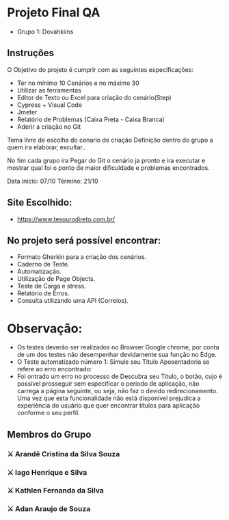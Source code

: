 # Projeto Final QA
  - Grupo 1: Dovahkiins

## Instruções

O Objetivo do projeto é cumprir com as seguintes especificações:

 - Ter no mínimo 10 Cenários e no máximo 30
 - Utilizar as ferramentas 
 - Editor de Texto ou Excel para criação do cenário(Step)
 - Cypress + Visual Code
 - Jmeter
 - Relatório de Problemas (Caixa Preta - Caixa Branca)
 - Aderir a criação no Git

Tema livre de escolha do cenario de criação 
Definição dentro do grupo a quem ira elaborar, excultar..

No fim cada grupo ira Pegar do Git o cenário ja pronto e ira
executar e mostrar qual foi o ponto de maior dificuldade e problemas encontrados.


Data inicio: 07/10  Término: 21/10 

## Site Escolhido:
- https://www.tesourodireto.com.br/

## No projeto será possível encontrar:

 - Formato Gherkin para a criação dos cenários.
 - Caderno de Teste.
 - Automatização.
 - Utilização de Page Objects.
 - Teste de Carga e stress.
 - Relatório de Erros.
 - Consulta utilizando uma API (Correios).

# Observação:
 - Os testes deverão ser realizados no Browser Google chrome, por conta de um dos testes não desempenhar devidamente sua função no Edge.
 - O Teste automatizado número 1: Simule seu Título Aposentadoria se refere ao erro encontrado:
 - Foi ontrado um erro no processo de Descubra seu Título, o botão, cujo é possível prosseguir sem especificar o período de aplicação, não carrega a página seguinte, ou    seja, não faz o devido redirecionamento. Uma vez que esta funcionalidade não está disponível prejudica a experiência do usuário que quer encontrar títulos para aplicação conforme o seu perfil.
## Membros do Grupo
### ⚔️ Arandê Cristina da Silva Souza
### ⚔️ Iago Henrique e Silva
### ⚔️ Kathlen Fernanda da Silva
### ⚔️ Adan Araujo de Souza
